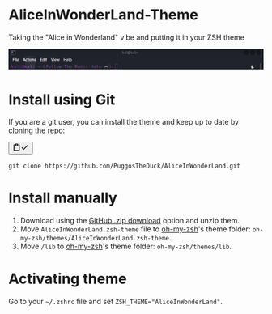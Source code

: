 # AliceInWonderLand-Theme
Taking the "Alice in Wonderland" vibe and putting it in your ZSH theme

![Screenshot](./Screenshot.PNG)

<h1>Install using Git</h4>
<p>If you are a git user, you can install the theme and keep up to date by cloning the repo:</p>
<div style="position:relative"><div class="CodeSnippet_copyButtonContainer__yJrfe"><button aria-label="Copy to clipboard" class="CodeSnippet_copyButton__Pgg_P"><div class="CodeSnippet_copyIcon__OwmqJ"><svg width="16" height="16" viewBox="0 0 16 16" fill="none" stroke="currentColor" stroke-width="1.5" stroke-linecap="round" stroke-linejoin="round" class="CodeSnippet_clippy__oBwdP" style="stroke-dashoffset:0"><path d="M5.75 4.75H10.25V1.75H5.75V4.75Z"></path><path d="M3.25 2.88379C2.9511 3.05669 2.75 3.37987 2.75 3.75001V13.25C2.75 13.8023 3.19772 14.25 3.75 14.25H12.25C12.8023 14.25 13.25 13.8023 13.25 13.25V3.75001C13.25 3.37987 13.0489 3.05669 12.75 2.88379"></path></svg><svg width="16" height="16" viewBox="0 0 16 16" fill="none" stroke="currentColor" stroke-width="1.5" stroke-linecap="round" stroke-linejoin="round" class="CodeSnippet_check___TMH2" style="stroke-dashoffset:-50"><path d="M13.25 4.75L6 12L2.75 8.75"></path></svg></div></button></div><pre><code>git clone https://github.com/PuggosTheDuck/AliceInWonderLand.git
</code></pre></div>
<h1>Install manually</h4>
<ol>
<li>Download using the <a href="https://github.com/PuggosTheDuck/AliceInWonderLand-Theme/archive/master.zip">GitHub .zip download</a> option and unzip them.</li>
<li>Move <code>AliceInWonderLand.zsh-theme</code> file to <a href="https://github.com/robbyrussell/oh-my-zsh/">oh-my-zsh</a>&#x27;s theme folder: <code>oh-my-zsh/themes/AliceInWonderLand.zsh-theme</code>.</li>
<li>Move <code>/lib</code> to <a href="https://github.com/robbyrussell/oh-my-zsh/">oh-my-zsh</a>&#x27;s theme folder: <code>oh-my-zsh/themes/lib</code>.</li>
</ol>
<h1>Activating theme</h4>
<p>Go to your <code>~/.zshrc</code> file and set <code>ZSH_THEME=&quot;AliceInWonderLand&quot;</code>.</p>
